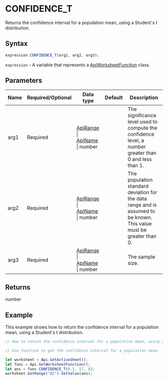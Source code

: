 # CONFIDENCE_T

Returns the confidence interval for a population mean, using a Student's t distribution.

## Syntax

```javascript
expression.CONFIDENCE_T(arg1, arg2, arg3);
```

`expression` - A variable that represents a [ApiWorksheetFunction](../ApiWorksheetFunction.md) class.

## Parameters

| **Name** | **Required/Optional** | **Data type** | **Default** | **Description** |
| ------------- | ------------- | ------------- | ------------- | ------------- |
| arg1 | Required | [ApiRange](../../ApiRange/ApiRange.md) \| [ApiName](../../ApiName/ApiName.md) \| number |  | The significance level used to compute the confidence level, a number greater than 0 and less than 1. |
| arg2 | Required | [ApiRange](../../ApiRange/ApiRange.md) \| [ApiName](../../ApiName/ApiName.md) \| number |  | The population standard deviation for the data range and is assumed to be known. This value must be greater than 0. |
| arg3 | Required | [ApiRange](../../ApiRange/ApiRange.md) \| [ApiName](../../ApiName/ApiName.md) \| number |  | The sample size. |

## Returns

number

## Example

This example shows how to return the confidence interval for a population mean, using a Student's t distribution.

```javascript editor-xlsx
// How to return the confidence interval for a population mean, using a Student's t distribution.

// Use function to get the confidence interval for a population mean.

let worksheet = Api.GetActiveSheet();
let func = Api.GetWorksheetFunction();
let ans = func.CONFIDENCE_T(0.5, 57, 8);
worksheet.GetRange("B2").SetValue(ans);
```
